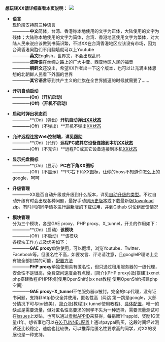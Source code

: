 **想玩转XX请详细查看本页说明：**
![](https://cloud.githubusercontent.com/assets/17795455/14110389/c360cb1c-f5f8-11e5-8e0f-113001221103.jpg)
* **语言**<br>
现阶段支持前三种语言<br>————**中文**简体，台湾、香港称本地使用的文字为正体，大陆使用的文字为残体；大陆称本地使用的文字为简体，台湾、香港地区使用文字为繁体，对大陆人民来说应该做到书简识繁，不过XX在台湾香港地区应该没有市场，因为台湾香港同胞们不用翻墙就可以上Youtube<br>————**英文**English，世界文，不会出现乱码<br>————**波斯语**在丝绸之路上的广大中亚、西亚地区人民的福音<br>————**朝鲜文**还没出，希望XX作者出一下这个版本，也可以让充满主体思想的北朝鲜人民看下外面的世界<br>————**其它语言**等到共产主义的红旗在全世界插遍的时候就需要了……

* **开机自动启动**<br>
————**(On)（开机启动）**<br>————**(Off)（开机不启动）**

* **启动时弹出状态页**<br>
————**(On)（弹出）**开机自动弹出[XX状态](http://127.0.0.1:8085)<br>————**(Off)（不弹出）**开机不弹出[XX状态](http://127.0.0.1:8085)

* **允许远程连接Web控制端，详见[帮助](https://github.com/XX-net/XX-Net/wiki/AllowRemoteConnectToWebControl)**<br>
————**(On)（允许）**远程PC或其它设备连接到本机[XX状态](http://127.0.0.1:8085)<br>————**(Off)（不充许）**远程PC或其它设备连接到本机[XX状态](http://127.0.0.1:8085)

* **显示托盘图标**<br>
————**(On)（显示）**PC右下角XX图标<br>————**(Off)（不显示）**PC右下角XX图标，让你的boss不知道你怎么上的google，呵呵

* **升级管理**<br>
————XX是否自动升级或升级到什么版本，详见[自动升级的类型](https://github.com/XX-net/XX-Net/wiki/Auto-update)。不过自动升级有时会出现各种问题，最好手动到[历史版本](https://github.com/XX-net/XX-Net/releases)或下载最新版[Download zip](https://github.com/XX-net/XX-Net)，有时间的同学请多进行最新版的下载试用，并到[Github 讨论组](https://github.com/XX-net/XX-Net/issues)反馈情况

* **模块管理**<br>
分为三个模块，各是GAE proxy、PHP proxy、X_tunnel，开关的作用如下：<br>
————**(On)（启动）**该模块<br>————**(Off)（不启动）**该模块<br>各模块工作方式及优劣如下：<br>————**GAE proxy**单独使用，可以翻墙，浏览Youtube、Twitter、Facebook等，但匿名性不高，如要发言、评论请注意，且googleIP理论上会有被全部封禁的可能，[配置方法](“Goagent配置”页面)<br>————**PHP proxy**单独使用具有匿名性，但只通过租用服务器的一级代理，安全性不是很高，免费空间速度会有点慢，[简介](PHP proxy)及[搭建](xxnet php搭建教程)PHP环境[使用OpenShift](xx net教程 使用OpenShift搭建php空间)<br>————**GAE proxy+X_tunnel**不怕服务器ip被封，完全的tcp代理，没有证书问题，支持非http协议全并使用，匿名性高（两跳 第一跳是google，大部分情况下可与tor媲美），[简介](X_Tunnel介绍)及[教程](x tunnel使用教程)、[具体配置](设置代理)，唯一的缺点是需要流量，但对匿名性高要求的同学不失为一种选择，需要流量测试可在[issues](https://github.com/XX-net/XX-Net/issues/1977)上发贴，也可以通过[贡献APPID](DonateAppid)来获得，每捐赠1个appid，奖励1G流量/1年。想省事也可以在[X-TUNNEL配置](http://127.0.0.1:8085/?module=x_tunnel&menu=config)上通过paypal购买，这段时间经过测试还比较稳定，速度也比较快，可以推荐给匿名性要求高的同学，对XX的发展也是一种支持。